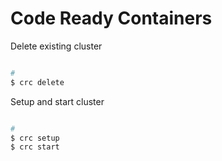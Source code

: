 # Code Ready Containers

Delete existing cluster

```s

#
$ crc delete

```

Setup and start cluster

```s

#
$ crc setup
$ crc start

```
